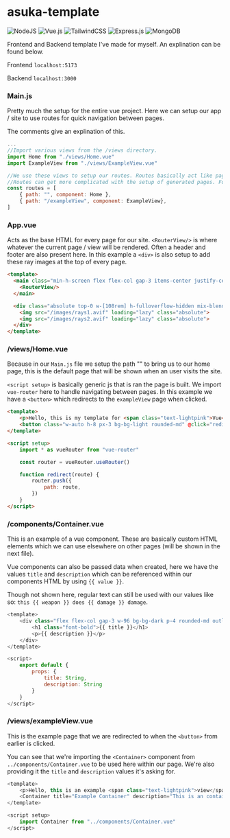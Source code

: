 # asuka-template
![NodeJS](https://img.shields.io/badge/node.js-6DA55F?style=for-the-badge&logo=node.js&logoColor=white)
![Vue.js](https://img.shields.io/badge/vuejs-%2335495e.svg?style=for-the-badge&logo=vuedotjs&logoColor=%234FC08D)
![TailwindCSS](https://img.shields.io/badge/tailwindcss-%2338B2AC.svg?style=for-the-badge&logo=tailwind-css&logoColor=white)
![Express.js](https://img.shields.io/badge/express.js-%23404d59.svg?style=for-the-badge&logo=express&logoColor=%2361DAFB)
![MongoDB](https://img.shields.io/badge/MongoDB-%234ea94b.svg?style=for-the-badge&logo=mongodb&logoColor=white)

Frontend and Backend template I've made for myself. An explination can be found below.

Frontend `localhost:5173`

Backend `localhost:3000`

### Main.js

Pretty much the setup for the entire vue project. Here we can setup our app / site to use routes for quick navigation between pages.

The comments give an explination of this.

```js
...
//Import various views from the /views directory.
import Home from "./views/Home.vue"
import ExampleView from "./views/ExampleView.vue"

//We use these views to setup our routes. Routes basically act like pages that are accessible / can be navigated too.
//Routes can get more complicated with the setup of generated pages. For example /users/:user
const routes = [
    { path: "", component: Home },
    { path: "/exampleView", component: ExampleView},
]
```

### App.vue

Acts as the base HTML for every page for our site. `<RouterView/>` is where whatever the current page / view will be rendered. Often a header and footer are also present here. In this example a `<div>` is also setup to add these ray images at the top of every page.

```html
<template>
  <main class="min-h-screen flex flex-col gap-3 items-center justify-center">
    <RouterView/>
  </main>

  <div class="absolute top-0 w-[108rem] h-fulloverflow-hidden mix-blend-lighten opacity-20 -z-40">
    <img src="/images/rays1.avif" loading="lazy" class="absolute">
    <img src="/images/rays2.avif" loading="lazy" class="absolute">
  </div>
</template>
```

### /views/Home.vue

Because in our `Main.js` file we setup the path "" to bring us to our home page, this is the default page that will be shown when an user visits the site.

`<script setup>` is basically generic js that is ran the page is built. We import `vue-router` here to handle navigating between pages. In this example we have a `<button>` which redirects to the `exampleView` page when clicked.

```html
<template>
    <p>Hello, this is my template for <span class="text-lightpink">Vue</span> and <span class="text-lightpink">Express</span>.</p>
    <button class="w-auto h-8 px-3 bg-bg-light rounded-md" @click="redirect('exampleView')">Example Button</button>
</template>

<script setup>
    import * as vueRouter from "vue-router"

    const router = vueRouter.useRouter()

    function redirect(route) {
        router.push({
            path: route,
        })
    }
</script>
```

### /components/Container.vue

This is an example of a vue component. These are basically custom HTML elements which we can use elsewhere on other pages (will be shown in the next file). 

Vue components can also be passed data when created, here we have the values `title` and `description` which can be referenced within our components HTML by using `{{ value }}`. 

Though not shown here, regular text can still be used with our values like so: `this {{ weapon }} does {{ damage }} damage`.

```js
<template>
    <div class="flex flex-col gap-3 w-96 bg-bg-dark p-4 rounded-md outline outline-1 outline-offset-1 outline-white-10">
        <h1 class="font-bold">{{ title }}</h1>
        <p>{{ description }}</p>
    </div>
</template>

<script>
    export default {
        props: {
            title: String,
            description: String
        }
    }
</script>
```

### /views/exampleView.vue

This is the example page that we are redirected to when the `<button>` from earlier is clicked.

You can see that we're importing the `<Container>` component from `../components/Container.vue` to be used here within our page. We're also providing it the `title` and `description` values it's asking for.

```js
<template>
    <p>Hello, this is an example <span class="text-lightpink">view</span> with a <span class="text-lightpink">component</span>.</p>
    <Container title="Example Container" description="This is an container component I made with vue components."></Container>
</template>

<script setup>
    import Container from "../components/Container.vue"
</script>
```
